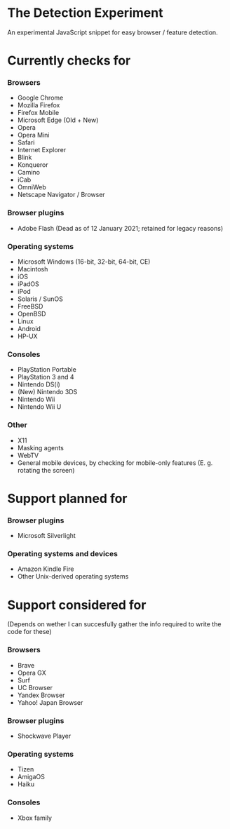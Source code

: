 # The Detection Experiment

An experimental JavaScript snippet for easy browser / feature detection.

# Currently checks for

### Browsers

* Google Chrome
* Mozilla Firefox
* Firefox Mobile
* Microsoft Edge (Old + New)
* Opera
* Opera Mini
* Safari
* Internet Explorer
* Blink
* Konqueror
* Camino
* iCab
* OmniWeb
* Netscape Navigator / Browser

### Browser plugins

* Adobe Flash (Dead as of 12 January 2021; retained for legacy reasons)

### Operating systems

* Microsoft Windows (16-bit, 32-bit, 64-bit, CE)
* Macintosh
* iOS
* iPadOS
* iPod
* Solaris / SunOS
* FreeBSD
* OpenBSD
* Linux
* Android
* HP-UX

### Consoles

* PlayStation Portable
* PlayStation 3 and 4
* Nintendo DS(i)
* (New) Nintendo 3DS
* Nintendo Wii
* Nintendo Wii U

### Other

* X11
* Masking agents
* WebTV
* General mobile devices, by checking for mobile-only features (E. g. rotating the screen)


# Support planned for

### Browser plugins

* Microsoft Silverlight

### Operating systems and devices

* Amazon Kindle Fire
* Other Unix-derived operating systems


# Support considered for

(Depends on wether I can succesfully gather the info required to write the code for these)

### Browsers

* Brave
* Opera GX
* Surf
* UC Browser
* Yandex Browser
* Yahoo! Japan Browser

### Browser plugins

* Shockwave Player

### Operating systems

* Tizen
* AmigaOS
* Haiku

### Consoles

* Xbox family
